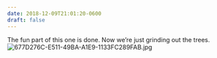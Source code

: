 ```yaml
---
date: 2018-12-09T21:01:20-0600
draft: false
---
```


The fun part of this one is done. Now we’re just grinding out the trees. ![677D276C-E511-49BA-A1E9-1133FC289FAB.jpg](http://ianwhitney.micro.blog/uploads/2018/da08ce22ba.jpg)

